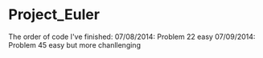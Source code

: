 Project_Euler
=============

The order of code I've finished:
07/08/2014: Problem 22 easy
07/09/2014: Problem 45 easy but more chanllenging
